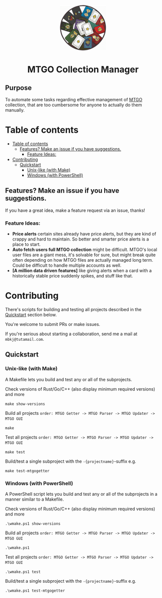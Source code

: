 
<p align="center">
<img src="mtgogui/assets/logo-card-pile.png" alt="logo" width="150"/>
</p>
<h1 align="center">
MTGO Collection Manager
</h1>

## Purpose
To automate some tasks regarding effective management of [MTGO](https://www.mtgo.com/en/mtgo) collection, that are too cumbersome for anyone to actually do them manually.

# Table of contents
- [Table of contents](#table-of-contents)
  - [Features? Make an issue if you have suggestions.](#features-make-an-issue-if-you-have-suggestions)
    - [Feature Ideas:](#feature-ideas)
- [Contributing](#contributing)
  - [Quickstart](#quickstart)
    - [Unix-like (with Make)](#unix-like-with-make)
    - [Windows (with PowerShell)](#windows-with-powershell)


## Features? Make an issue if you have suggestions.
If you have a great idea, make a feature request via an issue, thanks!
### Feature Ideas:
* **Price alerts** certain sites already have price alerts, but they are kind of crappy and hard to maintain. So better and smarter price alerts is a place to start.
* **Auto fetch users full MTGO collection** might be difficult. MTGO's local user files are a giant mess, it's solvable for sure, but might break quite often depending on how MTGO files are actually managed long term. Could be difficult to handle multiple accounts as well.
* **[A million data driven features]** like giving alerts when a card with a historically stable price suddenly spikes, and stuff like that.

# Contributing
There's scripts for building and testing all projects described in the [Quickstart](#quickstart) section below.

You're welcome to submit PRs or make issues.

If you're serious about starting a collaboration, send me a mail at `mbkj@tutamail.com`.

## Quickstart

### Unix-like (with Make)
A Makefile lets you build and test any or all of the subprojects.

Check versions of Rust/Go/C++ (also display minimum required versions) and more
```shell
make show-versions
```

Build all projects `order: MTGO Getter -> MTGO Parser -> MTGO Updater -> MTGO GUI`
```shell
make
```
Test all projects `order: MTGO Getter -> MTGO Parser -> MTGO Updater -> MTGO GUI`
```shell
make test
```
Build/test a single subproject with the `-{projectname}`-suffix e.g.
```shell
make test-mtgogetter
```

### Windows (with PowerShell)

A PowerShell script lets you build and test any or all of the subprojects in a manner similar to a Makefile.

Check versions of Rust/Go/C++ (also display minimum required versions) and more
```shell
.\wmake.ps1 show-versions
```

Build all projects `order: MTGO Getter -> MTGO Parser -> MTGO Updater -> MTGO GUI`
```shell
.\wmake.ps1
```
Test all projects `order: MTGO Getter -> MTGO Parser -> MTGO Updater -> MTGO GUI`
```shell
.\wmake.ps1 test
```
Build/test a single subproject with the `-{projectname}`-suffix e.g.
```shell
.\wmake.ps1 test-mtgogetter
```